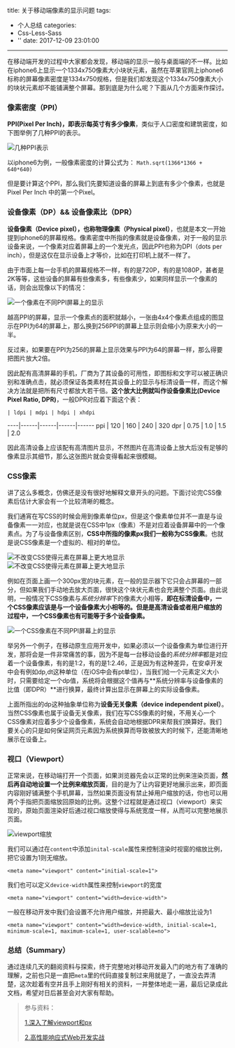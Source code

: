 title: 关于移动端像素的显示问题
tags:
  - 个人总结
categories:
  - Css-Less-Sass
  - ''
date: 2017-12-09 23:01:00
---
在移动端开发的过程中大家都会发现，移动端的显示一般与桌面端的不一样。比如在iphone6上显示一个1334x750像素大小块状元素，虽然在苹果官网上iphone6标称的屏幕像素密度是1334x750规格，但是我们却发现这个1334x750像素大小的块状元素却不能铺满整个屏幕。那到底是为什么呢？下面从几个方面来作探讨。

### 像素密度（PPI）

**PPI(Pixel Per Inch)，即表示每英寸有多少像素**，类似于人口密度和建筑密度，如下图举例了几种PPI的表示。

![几种PPI表示](/images/pic1.png)

以iphone6为例，一般像素密度的计算公式为： 
`Math.sqrt(1366*1366 + 640*640)`

但是要计算这个PPI，那么我们先要知道设备的屏幕上到底有多少个像素，也就是Pixel Per Inch 中的第一个Pixel。

### 设备像素（DP）&& 设备像素比（DPR）

**设备像素（Device pixel），也称物理像素（Physical pixel）**，也就是本文一开始提到iphone6的屏幕规格。像素密度中所指的像素就是设备像素，对于一般的显示设备来说，一个像素对应着屏幕上的一个发光点，因此PPI也称为DPI（dots per inch），但是这仅在显示设备上才等价，比如在打印机上就不一样了。

由于市面上每一台手机的屏幕规格不一样，有的是720P，有的是1080P，甚者是2K等等，这些设备的屏幕有些像素多，有些像素少，如果同样显示一个像素的话，则会出现像以下的情况：

![一个像素在不同PPI屏幕上的显示](/images/pic2.png)

越高PPI的屏幕，显示一个像素点的面积就越小，一张由4x4个像素点组成的图显示在PPI为64的屏幕上，那么换到256PPI的屏幕上显示则会缩小为原来大小的一半。

反过来，如果要在PPI为256的屏幕上显示效果与PPI为64的屏幕一样，那么得要把图片放大2倍。

因此配有高清屏幕的手机，厂商为了其设备的可用性，即图标和文字可以被正确识别和准确点击，就必须保证各类素材在其设备上的显示与标清设备一样，而这个解决方法就是把所有尺寸都放大若干倍。**这个放大比例就叫作设备像素比(Device Pixel Ratio, DPR)**，一般DPR对应着下面这个表：

    | ldpi | mdpi | hdpi | xhdpi
----|------|------|------|------
ppi | 120  | 160  | 240  | 320
dpr | 0.75 | 1.0  | 1.5  | 2.0

因此高清设备上应该配有高清图片显示，不然图片在高清设备上放大后没有足够的像素显示其细节，那么这张图片就会变得看起来很模糊。

### CSS像素

讲了这么多概念，仿佛还是没有很好地解释文章开头的问题。下面讨论完CSS像素后估计大家会有一个比较清晰的概念。

我们通宵在写CSS的时候会用到像素单位px，但是这个像素单位并不一直是与设备像素一一对应，也就是说在CSS中1px（像素）不是对应着设备屏幕中的一个像素点。为了与设备像素区别，**CSS中所指的像素px我们一般称为CSS像素**。也就是说CSS像素是一个虚拟的、相对的单位。

![不改变CSS使得元素在屏幕上更大地显示](/images/pic4.png)
![不改变CSS使得元素在屏幕上更大地显示](/images/pic5.png)

例如在页面上画一个300px宽的块元素，在一般的显示器下它只会占屏幕的一部分，但如果我们手动地去放大页面，很快这个块状元素也会充满整个页面。由此说明，一般情况下CSS像素与*系统分辨率*下的像素大小相等，**即在标清设备中，一个CSS像素应该是与一个设备像素大小相等的。但是是高清设备或者用户缩放的过程中，一个CSS像素也有可能等于多个设备像素。**

![一个CSS像素在不同PPI屏幕上的显示](/images/pic3.png)

举另外一个例子，在移动原生应用开发中，如果必须以一个设备像素为单位进行开发，那将会是一件非常痛苦的事，因为不是每一台移动设备的*系统分辨率*都是对应着一个设备像素，有的是1:2，有的是1:2.46，正是因为有这种差异，在安卓开发中会有例如dp,dt这种单位（在iOS中会有pt单位），当我们给一个元素定义大小时，只需要给定一个dp值，系统将会根据这个值再与**系统分辨率与设备像素的比值（即DPR）**进行换算，最终计算出显示在屏幕上的实际设备像素。

上面所指出的dp这种抽象单位称为**设备无关像素（device independent pixel）**。当然CSS像素也属于设备无关像素，我们在写CSS像素的时候，不用关心一个CSS像素对应着多少个设备像素，系统会自动地根据DPR来帮我们换算好。我们要关心的只是如何保证网页元素因为系统换算而导致被放大的时候下，还能清晰地展示在设备上。

### 视口（Viewport）

正常来说，在移动端打开一个页面，如果浏览器先会以正常的比例来渲染页面，**然后再自动地设置一个比例来缩放页面**，目的是为了让内容更好地展示出来，即页面内容刚好铺满整个手机屏幕，当然如果页面没有禁止掉用户缩放的话，你也可以用两个手指把页面缩放回原始的比例。这整个过程就是通过视口（viewport）来实现的，原始页面渲染好后通过视口缩放使得与系统宽度一样，从而可以完整地展示页面。

![viewport缩放](/images/pic6.jpg)

我们可以通过在`content`中添加`inital-scale`属性来控制渲染时视窗的缩放比例，把它设置为1则无缩放。

`<meta name="viewport" content="initial-scale=1">`

我们也可以定义`device-width`属性来控制`viewport`的宽度

`<meta name="viewport" content="width=device-width">`

一般在移动开发中我们会设置不允许用户缩放，并把最大、最小缩放比设为1

`<meta name="viewport" content="width=device-width, initial-scale=1, minimum-scale=1, maximum-scale=1, user-scalable=no">`

### 总结（Summary）

通过连续几天的翻阅资料与探索，终于完整地对移动开发最入门的地方有了准确的理解，之前也只是一直把`meta`里的代码直接复制过来用就是了，一直没去弄清楚，这次趁着有空并且手上刚好有相关的资料，一并整体地走一遍，最后记录成此文档，希望对日后甚至会对大家有帮助。

> 参与资料：
> 
> [1.深入了解viewport和px](http://tgideas.qq.com/webplat/info/news_version3/804/7104/7106/m5723/201509/376281.shtml)
> 
> [2.高性能响应式Web开发实战](https://item.jd.com/11933227.html)